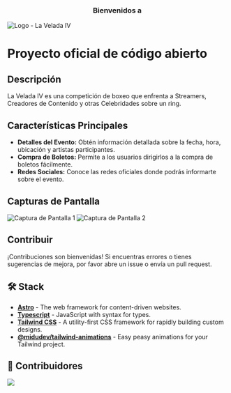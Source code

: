 <h3 align="center">Bienvenidos a</h3>

![Logo - La Velada IV]()

# Proyecto oficial de código abierto

## Descripción
La Velada IV es una competición de boxeo que enfrenta a Streamers, Creadores de Contenido y otras Celebridades sobre un ring.

## Características Principales
- **Detalles del Evento:** Obtén información detallada sobre la fecha, hora, ubicación y artistas participantes.
- **Compra de Boletos:** Permite a los usuarios dirigirlos a la compra de boletos fácilmente.
- **Redes Sociales:** Conoce las redes oficiales donde podrás informarte sobre el evento.

## Capturas de Pantalla
![Captura de Pantalla 1]()
![Captura de Pantalla 2]()

## Contribuir
¡Contribuciones son bienvenidas! Si encuentras errores o tienes sugerencias de mejora, por favor abre un issue o envía un pull request.

## 🛠️ Stack

- [**Astro**](https://astro.build/) - The web framework for content-driven websites.
- [**Typescript**](https://www.typescriptlang.org/) - JavaScript with syntax for types.
- [**Tailwind CSS**](https://tailwindcss.com/) - A utility-first CSS framework for rapidly building custom designs.
- [**@midudev/tailwind-animations**](https://tailwindcss-animations.vercel.app) - Easy peasy animations for your Tailwind project.

## 👑 Contribuidores

<a href="https://github.com/midudev/la-velada-web-oficial/graphs/contributors">
  <img src="https://contrib.rocks/image?repo=midudev/la-velada-web-oficial" />
</a>

